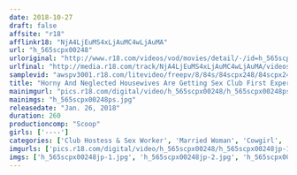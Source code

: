 ```yaml
---
date: 2018-10-27
draft: false
affsite: "r18"
afflinkr18: "NjA4LjEuMS4xLjAuMC4wLjAuMA"
url: "h_565scpx00248"
urloriginal: "http://www.r18.com/videos/vod/movies/detail/-/id=h_565scpx00248"
urlfinal: "http://media.r18.com/track/NjA4LjEuMS4xLjAuMC4wLjAuMA/videos/vod/movies/detail/-/id=h_565scpx00248"
samplevid: "awspv3001.r18.com/litevideo/freepv/8/84s/84scpx248/84scpx248_dmb_w.mp4"
title: "Horny And Neglected Housewives Are Getting Sex Club First Experiences And Wet And Wild With Rock Hard Cocks Displayed Before Their Eyes And Are Secretly Enjoying Raw Hard Dicks Even Though They Know It's Against Club Rules!"
mainimgurl: "pics.r18.com/digital/video/h_565scpx00248/h_565scpx00248ps.jpg"
mainimgs: "h_565scpx00248ps.jpg"
releasedate: "Jan. 26, 2018"
duration: 260
productioncomp: "Scoop"
girls: ['----']
categories: ['Club Hostess & Sex Worker', 'Married Woman', 'Cowgirl', 'Cheating Wife', 'Creampie', 'Over 4 Hours', 'Hi-Def']
imgurls: ['pics.r18.com/digital/video/h_565scpx00248/h_565scpx00248jp-1.jpg', 'pics.r18.com/digital/video/h_565scpx00248/h_565scpx00248jp-2.jpg', 'pics.r18.com/digital/video/h_565scpx00248/h_565scpx00248jp-3.jpg', 'pics.r18.com/digital/video/h_565scpx00248/h_565scpx00248jp-4.jpg', 'pics.r18.com/digital/video/h_565scpx00248/h_565scpx00248jp-5.jpg', 'pics.r18.com/digital/video/h_565scpx00248/h_565scpx00248jp-6.jpg', 'pics.r18.com/digital/video/h_565scpx00248/h_565scpx00248jp-7.jpg', 'pics.r18.com/digital/video/h_565scpx00248/h_565scpx00248jp-8.jpg', 'pics.r18.com/digital/video/h_565scpx00248/h_565scpx00248jp-9.jpg', 'pics.r18.com/digital/video/h_565scpx00248/h_565scpx00248jp-10.jpg', 'pics.r18.com/digital/video/h_565scpx00248/h_565scpx00248jp-11.jpg', 'pics.r18.com/digital/video/h_565scpx00248/h_565scpx00248jp-12.jpg', 'pics.r18.com/digital/video/h_565scpx00248/h_565scpx00248jp-13.jpg', 'pics.r18.com/digital/video/h_565scpx00248/h_565scpx00248jp-14.jpg', 'pics.r18.com/digital/video/h_565scpx00248/h_565scpx00248jp-15.jpg', 'pics.r18.com/digital/video/h_565scpx00248/h_565scpx00248jp-16.jpg', 'pics.r18.com/digital/video/h_565scpx00248/h_565scpx00248jp-17.jpg', 'pics.r18.com/digital/video/h_565scpx00248/h_565scpx00248jp-18.jpg', 'pics.r18.com/digital/video/h_565scpx00248/h_565scpx00248jp-19.jpg', 'pics.r18.com/digital/video/h_565scpx00248/h_565scpx00248jp-20.jpg']
imgs: ['h_565scpx00248jp-1.jpg', 'h_565scpx00248jp-2.jpg', 'h_565scpx00248jp-3.jpg', 'h_565scpx00248jp-4.jpg', 'h_565scpx00248jp-5.jpg', 'h_565scpx00248jp-6.jpg', 'h_565scpx00248jp-7.jpg', 'h_565scpx00248jp-8.jpg', 'h_565scpx00248jp-9.jpg', 'h_565scpx00248jp-10.jpg', 'h_565scpx00248jp-11.jpg', 'h_565scpx00248jp-12.jpg', 'h_565scpx00248jp-13.jpg', 'h_565scpx00248jp-14.jpg', 'h_565scpx00248jp-15.jpg', 'h_565scpx00248jp-16.jpg', 'h_565scpx00248jp-17.jpg', 'h_565scpx00248jp-18.jpg', 'h_565scpx00248jp-19.jpg', 'h_565scpx00248jp-20.jpg']
---
```

